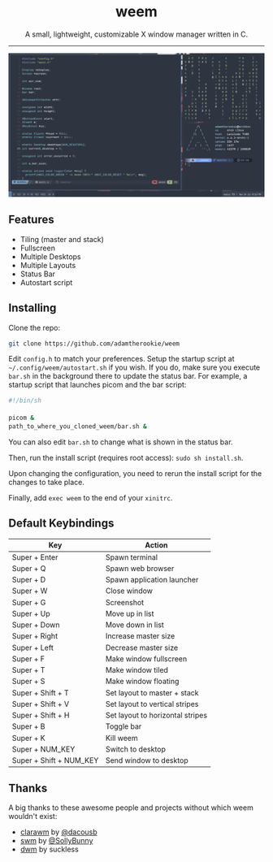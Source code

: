 <div style="text-align:center">
<h1>weem</h1>
A small, lightweight, customizable X window manager written in C.
</div>

<hr>

![screenshot](./screenshot.png)

## Features
- Tiling (master and stack)
- Fullscreen
- Multiple Desktops
- Multiple Layouts
- Status Bar
- Autostart script

## Installing
Clone the repo:
```sh
git clone https://github.com/adamtherookie/weem
```
Edit `config.h` to match your preferences. Setup the startup script at `~/.config/weem/autostart.sh` if you wish. If you do, make sure you execute `bar.sh` in the background there to update the status bar. For example, a startup script that launches picom and the bar script:

```sh
#!/bin/sh

picom &
path_to_where_you_cloned_weem/bar.sh &
```

You can also edit `bar.sh` to change what is shown in the status bar. 

Then, run the install script (requires root access): `sudo sh install.sh`.

Upon changing the configuration, you need to rerun the install script for the changes to take place. 

Finally, add `exec weem` to the end of your `xinitrc`.

## Default Keybindings
| Key | Action |
|-----|--------|
| Super + Enter | Spawn terminal |
| Super + Q | Spawn web browser |
| Super + D | Spawn application launcher |
| Super + W | Close window |
| Super + G | Screenshot |
| Super + Up | Move up in list |
| Super + Down | Move down in list |
| Super + Right | Increase master size |
| Super + Left | Decrease master size |
| Super + F | Make window fullscreen |
| Super + T | Make window tiled |
| Super + S | Make window floating |
| Super + Shift + T | Set layout to master + stack |
| Super + Shift + V | Set layout to vertical stripes |
| Super + Shift + H | Set layout to horizontal stripes |
| Super + B | Toggle bar |
| Super + K | Kill weem |
| Super + NUM_KEY | Switch to desktop |
| Super + Shift + NUM_KEY | Send window to desktop |

## Thanks
A big thanks to these awesome people and projects without which weem wouldn't exist:
- [clarawm](https://github.com/dacousb/clarawm) by [@dacousb](https://github.com/dacousb)
- [swm](https://github.com/SollyBunny/swm) by [@SollyBunny](https://github.com/SollyBunny)
- [dwm](https://dwm.suckless.org/) by suckless
